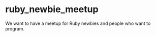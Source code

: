 ruby_newbie_meetup
==================

We want to have a meetup for Ruby newbies and people who want to program.